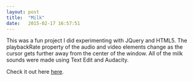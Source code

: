 ```yaml
---
layout: post
title:  "Milk"
date:   2015-02-17 16:57:51
---
```


This was a fun project I did experimenting with JQuery and HTML5. The playbackRate property of the audio and video elements change as the cursor gets further away from the center of the window. All of the milk sounds were made using Text Edit and Audacity. 
 

Check it out here <a href="http://babesuniverse.net/milk">here</a>.
